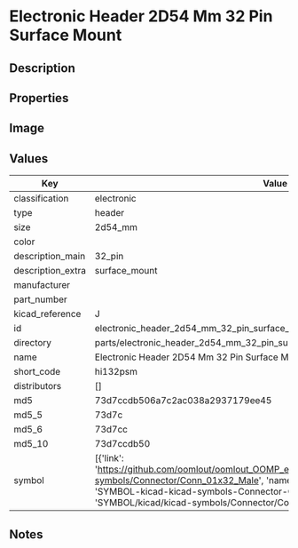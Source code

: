 # Electronic Header 2D54 Mm 32 Pin Surface Mount

## Description

## Properties


## Image


## Values

| Key | Value |
| --- | --- |
| classification | electronic |
| type | header |
| size | 2d54_mm |
| color |  |
| description_main | 32_pin |
| description_extra | surface_mount |
| manufacturer |  |
| part_number |  |
| kicad_reference | J |
| id | electronic_header_2d54_mm_32_pin_surface_mount |
| directory | parts/electronic_header_2d54_mm_32_pin_surface_mount |
| name | Electronic Header 2D54 Mm 32 Pin Surface Mount |
| short_code | hi132psm |
| distributors | [] |
| md5 | 73d7ccdb506a7c2ac038a2937179ee45 |
| md5_5 | 73d7c |
| md5_6 | 73d7cc |
| md5_10 | 73d7ccdb50 |
| symbol | [{'link': 'https://github.com/oomlout/oomlout_OOMP_eda_V2/tree/main/SYMBOL/kicad/kicad-symbols/Connector/Conn_01x32_Male', 'name': 'Connector : Conn_01x32_Male', 'id': 'SYMBOL-kicad-kicad-symbols-Connector-Conn_01x32_Male', 'directory': 'SYMBOL/kicad/kicad-symbols/Connector/Conn_01x32_Male/'}] |

## Notes

